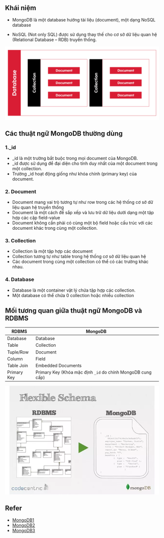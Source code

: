 ## Khái niệm

- MongoDB là một database hướng tài liệu (document), một dạng NoSQL database

- NoSQL (Not only SQL) được sử dụng thay thế cho cơ sở dữ liệu quan hệ (Relational Database – RDB) truyền thống.

![alt text](image-1.png)

## Các thuật ngữ MongoDB thường dùng

### 1.\_id

- \_id là một trường bắt buộc trong mọi document của MongoDB.
- \_id được sử dụng để đại diện cho tính duy nhất của một document trong một collection.
- Trường \_id hoạt động giống như khóa chính (primary key) của document.

### 2. Document

- Document mang vai trò tương tự như row trong các hệ thống cơ sở dữ liệu quan hệ truyền thống
- Document là một cách để sắp xếp và lưu trữ dữ liệu dưới dạng một tập hợp các cặp field-value
- Document không cần phải có cùng một bộ field hoặc cấu trúc với các document khác trong cùng một collection.

### 3. Collection

- Collection là một tập hợp các document
- Collection tương tự như table trong hệ thống cơ sở dữ liệu quan hệ
- Các document trong cùng một collection có thể có các trường khác nhau.

### 4. Database

- Database là một container vật lý chứa tập hợp các collection.
- Một database có thể chứa 0 collection hoặc nhiều collection

## Mối tương quan giữa thuật ngữ MongoDB và RDBMS

| RDBMS       | MongoDB                                                     |
| ----------- | ----------------------------------------------------------- |
| Database    | Database                                                    |
| Table       | Collection                                                  |
| Tuple/Row   | Document                                                    |
| Column      | Field                                                       |
| Table Join  | Embedded Documents                                          |
| Primary Key | Primary Key (Khóa mặc định `_id` do chính MongoDB cung cấp) |

![alt text](image.png)

## Refer

- [MongoDB1](https://itviec.com/blog/mongodb-la-gi/)
- [MongoDB2](https://viblo.asia/p/tim-hieu-ve-mongodb-4P856ajGlY3)
- [MongoDB3](https://stringee.com/vi/blog/post/mongodb-la-gi)
